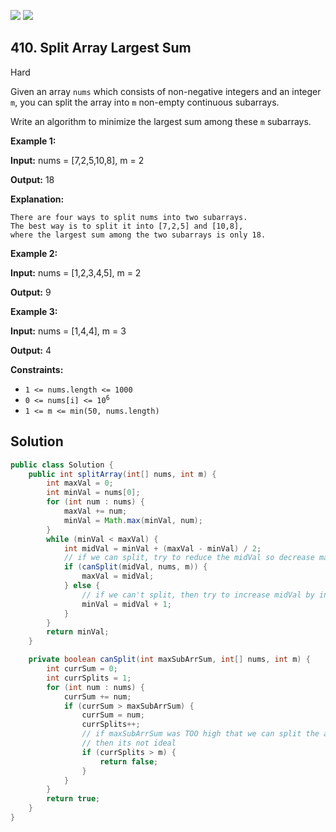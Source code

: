 [![](https://img.shields.io/github/stars/javadev/LeetCode-in-Java?label=Stars&style=flat-square)](https://github.com/javadev/LeetCode-in-Java)
[![](https://img.shields.io/github/forks/javadev/LeetCode-in-Java?label=Fork%20me%20on%20GitHub%20&style=flat-square)](https://github.com/javadev/LeetCode-in-Java/fork)

## 410\. Split Array Largest Sum

Hard

Given an array `nums` which consists of non-negative integers and an integer `m`, you can split the array into `m` non-empty continuous subarrays.

Write an algorithm to minimize the largest sum among these `m` subarrays.

**Example 1:**

**Input:** nums = [7,2,5,10,8], m = 2

**Output:** 18

**Explanation:**

    There are four ways to split nums into two subarrays.
    The best way is to split it into [7,2,5] and [10,8],
    where the largest sum among the two subarrays is only 18. 

**Example 2:**

**Input:** nums = [1,2,3,4,5], m = 2

**Output:** 9 

**Example 3:**

**Input:** nums = [1,4,4], m = 3

**Output:** 4 

**Constraints:**

*   `1 <= nums.length <= 1000`
*   <code>0 <= nums[i] <= 10<sup>6</sup></code>
*   `1 <= m <= min(50, nums.length)`

## Solution

```java
public class Solution {
    public int splitArray(int[] nums, int m) {
        int maxVal = 0;
        int minVal = nums[0];
        for (int num : nums) {
            maxVal += num;
            minVal = Math.max(minVal, num);
        }
        while (minVal < maxVal) {
            int midVal = minVal + (maxVal - minVal) / 2;
            // if we can split, try to reduce the midVal so decrease maxVal
            if (canSplit(midVal, nums, m)) {
                maxVal = midVal;
            } else {
                // if we can't split, then try to increase midVal by increasing minVal
                minVal = midVal + 1;
            }
        }
        return minVal;
    }

    private boolean canSplit(int maxSubArrSum, int[] nums, int m) {
        int currSum = 0;
        int currSplits = 1;
        for (int num : nums) {
            currSum += num;
            if (currSum > maxSubArrSum) {
                currSum = num;
                currSplits++;
                // if maxSubArrSum was TOO high that we can split the array into more that 'm' parts
                // then its not ideal
                if (currSplits > m) {
                    return false;
                }
            }
        }
        return true;
    }
}
```